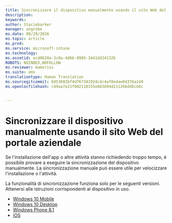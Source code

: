 ```yaml
---
title: Sincronizzare il dispositivo manualmente usando il sito Web del portale aziendale | Microsoft Intune
description: 
keywords: 
author: Staciebarker
manager: angrobe
ms.date: 08/29/2016
ms.topic: article
ms.prod: 
ms.service: microsoft-intune
ms.technology: 
ms.assetid: ecd0628a-3c8a-4d6b-8985-1641dd24132b
ROBOTS: NOINDEX,NOFOLLOW
ms.reviewer: mamoriss
ms.suite: ems
translationtype: Human Translation
ms.sourcegitcommit: 6d53602bf4d767341924c4c4af8edae0d376a149
ms.openlocfilehash: c49aa7e21f002110155e883894d211266ddbcb6c


---
```



# Sincronizzare il dispositivo manualmente usando il sito Web del portale aziendale

Se l'installazione dell'app o altre attività stanno richiedendo troppo tempo, è possibile provare a eseguire la sincronizzazione del dispositivo manualmente. La sincronizzazione manuale può essere utile per velocizzare l'installazione o l'attività.

La funzionalità di sincronizzazione funziona solo per le seguenti versioni. Attenersi alle istruzioni corrispondenti al dispositivo in uso.

* [Windows 10 Mobile](sync-your-device-manually-windows.md#windows-10-mobile)
* [Windows 10 Desktop](sync-your-device-manually-windows.md#windows-10-desktop)
* [Windows Phone 8.1](sync-your-device-manually-windows.md#windows-phone-8-1)
* [iOS](sync-your-device-manually-ios.md)



<!--HONumber=Oct16_HO2-->


